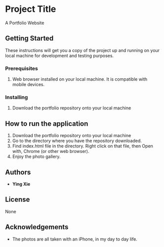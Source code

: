 # Project Title

A Portfolio Website

## Getting Started

These instructions will get you a copy of the project up and running on your local machine for development and testing purposes.

### Prerequisites

1. Web browser installed on your local machine. It is compatible with mobile devices.

### Installing

1. Download the portfolio repository onto your local machine

## How to run the application

1. Download the portfolio repository onto your local machine
2. Go to the directory where you have the repository downloaded.
3. Find index.html file in the directory.  Right click on that file, then Open with, Chrome (or other web browser).
4. Enjoy the photo gallery.


## Authors

* **Ying Xie**

## License

None

## Acknowledgements

* The photos are all taken with an iPhone, in my day to day life.

